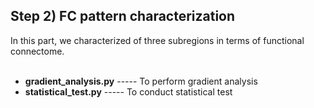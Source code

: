 ## Step 2) FC pattern characterization ##
In this part, we characterized of three subregions in terms of functional connectome.<br /><br />

- **gradient_analysis.py**  -----  To perform gradient analysis<br />
- **statistical_test.py**   -----  To conduct statistical test<br /><br />
